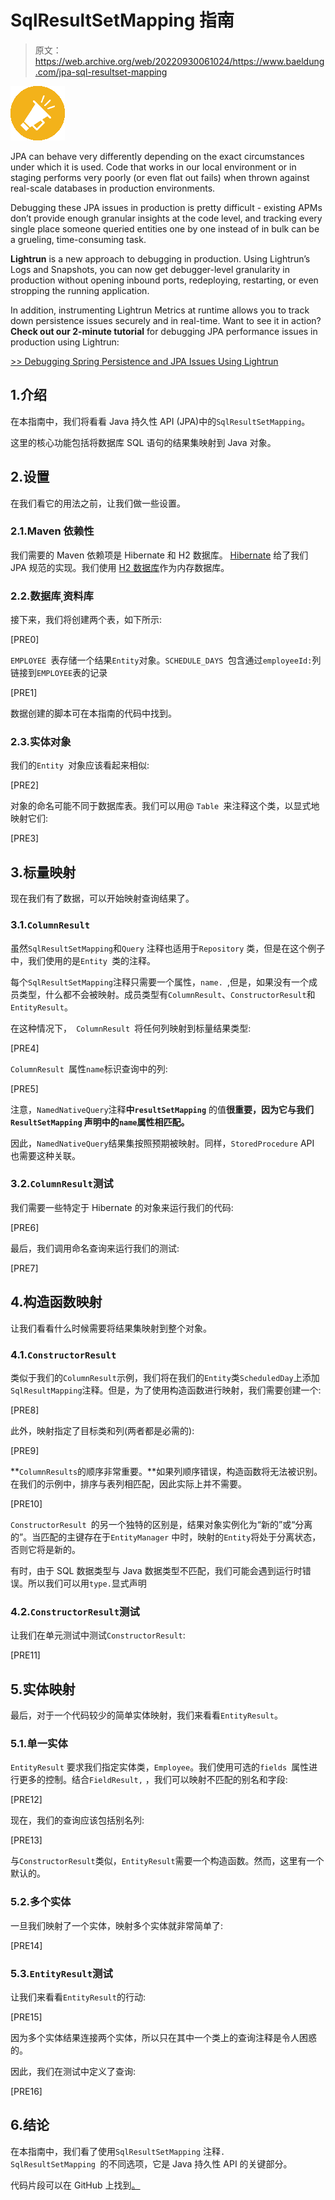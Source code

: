 # SqlResultSetMapping 指南

> 原文：<https://web.archive.org/web/20220930061024/https://www.baeldung.com/jpa-sql-resultset-mapping>

 ![](img/1467ba2fc663f26d1a6310152a062bfe.png)

JPA can behave very differently depending on the exact circumstances under which it is used. Code that works in our local environment or in staging performs very poorly (or even flat out fails) when thrown against real-scale databases in production environments.

Debugging these JPA issues in production is pretty difficult - existing APMs don’t provide enough granular insights at the code level, and tracking every single place someone queried entities one by one instead of in bulk can be a grueling, time-consuming task.

**Lightrun** is a new approach to debugging in production. Using Lightrun’s Logs and Snapshots, you can now get debugger-level granularity in production without opening inbound ports, redeploying, restarting, or even stropping the running application.

In addition, instrumenting Lightrun Metrics at runtime allows you to track down persistence issues securely and in real-time. Want to see it in action? **Check out our 2-minute tutorial** for debugging JPA performance issues in production using Lightrun:

[>> Debugging Spring Persistence and JPA Issues Using Lightrun](/web/20220523135020/https://www.baeldung.com/lightrun-n-jpa)

## 1.介绍

在本指南中，我们将看看 Java 持久性 API (JPA)中的`SqlResultSetMapping`。

这里的核心功能包括将数据库 SQL 语句的结果集映射到 Java 对象。

## 2.设置

在我们看它的用法之前，让我们做一些设置。

### 2.1.Maven 依赖性

我们需要的 Maven 依赖项是 Hibernate 和 H2 数据库。 [Hibernate](https://web.archive.org/web/20220523135020/http://hibernate.org/) 给了我们 JPA 规范的实现。我们使用 [H2 数据库](https://web.archive.org/web/20220523135020/http://www.h2database.com/html/main.html)作为内存数据库。

### 2.2.数据库ˌ资料库

接下来，我们将创建两个表，如下所示:

[PRE0]

`EMPLOYEE `表存储一个结果`Entity`对象。`SCHEDULE_DAYS `包含通过`employeeId:`列链接到`EMPLOYEE`表的记录

[PRE1]

数据创建的脚本可在本指南的代码中找到。

### 2.3.实体对象

我们的`Entity `对象应该看起来相似:

[PRE2]

对象的命名可能不同于数据库表。我们可以用@ `Table `来注释这个类，以显式地映射它们:

[PRE3]

## 3.标量映射

现在我们有了数据，可以开始映射查询结果了。

### 3.1.`ColumnResult`

虽然`SqlResultSetMapping`和`Query` 注释也适用于`Repository` 类，但是在这个例子中，我们使用的是`Entity `类的注释。

每个`SqlResultSetMapping`注释只需要一个属性，`name. `,但是，如果没有一个成员类型，什么都不会被映射。成员类型有`ColumnResult`、`ConstructorResult`和`EntityResult`。

在这种情况下，` ColumnResult `将任何列映射到标量结果类型:

[PRE4]

`ColumnResult `属性`name`标识查询中的列:

[PRE5]

注意，`NamedNativeQuery`注释**中`resultSetMapping`** 的值**很重要，因为它与我们`ResultSetMapping` 声明中的`name`属性相匹配。**

因此，`NamedNativeQuery`结果集按照预期被映射。同样，`StoredProcedure` API 也需要这种关联。

### 3.2.`ColumnResult`测试

我们需要一些特定于 Hibernate 的对象来运行我们的代码:

[PRE6]

最后，我们调用命名查询来运行我们的测试:

[PRE7]

## 4.构造函数映射

让我们看看什么时候需要将结果集映射到整个对象。

### 4.1.`ConstructorResult`

类似于我们的`ColumnResult`示例，我们将在我们的`Entity`类`ScheduledDay`上添加`SqlResultMapping`注释。但是，为了使用构造函数进行映射，我们需要创建一个:

[PRE8]

此外，映射指定了目标类和列(两者都是必需的):

[PRE9]

**`ColumnResults`的顺序非常重要。**如果列顺序错误，构造函数将无法被识别。在我们的示例中，排序与表列相匹配，因此实际上并不需要。

[PRE10]

`ConstructorResult `的另一个独特的区别是，结果对象实例化为“新的”或“分离的”。当匹配的主键存在于`EntityManager` 中时，映射的`Entity`将处于分离状态，否则它将是新的。

有时，由于 SQL 数据类型与 Java 数据类型不匹配，我们可能会遇到运行时错误。所以我们可以用`type.`显式声明

### 4.2.`ConstructorResult`测试

让我们在单元测试中测试`ConstructorResult`:

[PRE11]

## 5.实体映射

最后，对于一个代码较少的简单实体映射，我们来看看`EntityResult`。

### 5.1.单一实体

`EntityResult` 要求我们指定实体类，`Employee`。我们使用可选的`fields `属性进行更多的控制。结合`FieldResult,` ，我们可以映射不匹配的别名和字段:

[PRE12]

现在，我们的查询应该包括别名列:

[PRE13]

与`ConstructorResult`类似，`EntityResult`需要一个构造函数。然而，这里有一个默认的。

### 5.2.多个实体

一旦我们映射了一个实体，映射多个实体就非常简单了:

[PRE14]

### 5.3.`EntityResult`测试

让我们来看看`EntityResult`的行动:

[PRE15]

因为多个实体结果连接两个实体，所以只在其中一个类上的查询注释是令人困惑的。

因此，我们在测试中定义了查询:

[PRE16]

## 6.结论

在本指南中，我们看了使用`SqlResultSetMapping` 注释`. ` `SqlResultSetMapping `的不同选项，它是 Java 持久性 API 的关键部分。

代码片段可以在 GitHub 上找到[。](https://web.archive.org/web/20220523135020/https://github.com/eugenp/tutorials/tree/master/persistence-modules/java-jpa)